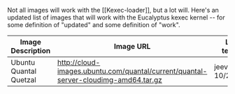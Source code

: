 Not all images will work with the [[Kexec-loader]], but a lot will.  Here's an updated list of images that will work with the Eucalyptus kexec kernel -- for some definition of "updated" and some definition of "work".

Image Description|Image URL|Last tested
-----|-----|-----
Ubuntu Quantal Quetzal|http://cloud-images.ubuntu.com/quantal/current/quantal-server-cloudimg-amd64.tar.gz|jeevanullas 10/26